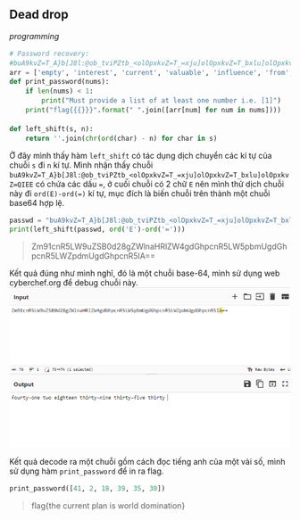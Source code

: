 ## Dead drop
_programming_

```python
# Password recovery:
#buA9kvZ=T_A}b[J8l:@ob_tviPZtb_<olOpxkvZ=T_=xju]olOpxkvZ=T_bxlu]olOpxkvZ=QIEE
arr = ['empty', 'interest', 'current', 'valuable', 'influence', 'from', 'scolded', 'would', 'got', 'key', 'facility', 'run', 'great', 'tack', 'scent', 'close', 'are', 'a', 'plan', 'counter', 'earth', 'self', 'we', 'sick', 'return', 'admit', 'bear', 'cache', 'to', 'grab', 'domination', 'feedback', 'especially', 'motivate', 'tool', 'world', 'phase', 'semblance', 'tone', 'is', 'will', 'the', 'can', 'global', 'tell', 'box', 'alarm', 'life', 'necessary']
def print_password(nums):
    if len(nums) < 1:
        print("Must provide a list of at least one number i.e. [1]")
    print("flag{{{}}}".format(" ".join([arr[num] for num in nums])))

def left_shift(s, n):
    return ''.join(chr(ord(char) - n) for char in s)

```

Ở đây mình thấy hàm `left_shift` có tác dụng dịch chuyển các kí tự của chuỗi `s` đi `n` kí tự. 
Mình nhận thấy chuỗi `buA9kvZ=T_A}b[J8l:@ob_tviPZtb_<olOpxkvZ=T_=xju]olOpxkvZ=T_bxlu]olOpxkvZ=QIEE` có chứa các dấu `=`, ở cuối chuỗi có 2 chữ `E` nên mình thử dịch chuỗi này đi `ord(E)-ord(=)` kí tự, mục đích là biến chuỗi trên thành một chuỗi base64 hợp lệ. 

```python
passwd = "buA9kvZ=T_A}b[J8l:@ob_tviPZtb_<olOpxkvZ=T_=xju]olOpxkvZ=T_bxlu]olOpxkvZ=QIEE"
print(left_shift(passwd, ord('E')-ord('=')))
```
> Zm91cnR5LW9uZSB0d28gZWlnaHRlZW4gdGhpcnR5LW5pbmUgdGhpcnR5LWZpdmUgdGhpcnR5IA==

Kết quả đúng như mình nghĩ, đó là một chuỗi base-64, mình sử dụng web cyberchef.org để debug chuỗi này.
![Alt text](image-4.png)

Kết quả decode ra một chuỗi gồm cách đọc tiếng anh của một vài số, mình sử dụng hàm `print_password` để in ra flag.

```python
print_password([41, 2, 18, 39, 35, 30])
```
> flag{the current plan is world domination}